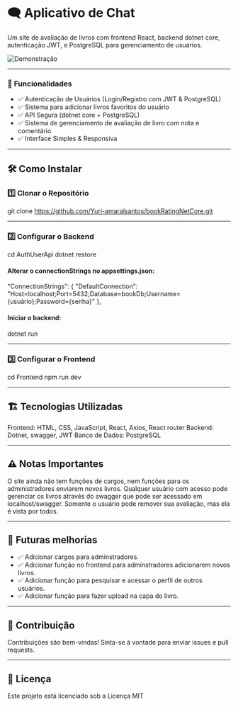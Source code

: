 # 🗨️ **Aplicativo de Chat**  

Um site de avaliação de livros com frontend React, backend dotnet core, autenticação JWT, e PostgreSQL para gerenciamento de usuários.  

![Demonstração](Animação.gif)

---

### 🚀 **Funcionalidades**  

- ✅ Autenticação de Usuários (Login/Registro com JWT & PostgreSQL)  
- ✅ Sistema para adicionar livros favoritos do usuário 
- ✅ API Segura (dotnet core + PostgreSQL)  
- ✅ Sistema de gerenciamento de avaliação de livro com nota e comentário
- ✅ Interface Simples & Responsiva  

---

## 🛠️ **Como Instalar**

### 1️⃣ **Clonar o Repositório**

git clone https://github.com/Yuri-amaralsantos/bookRatingNetCore.git

---

### 2️⃣ **Configurar o Backend**

cd AuthUserApi
dotnet restore

#### **Alterar o connectionStrings no appsettings.json:**

"ConnectionStrings": {
    "DefaultConnection": "Host=localhost;Port=5432;Database=bookDb;Username={usuário};Password={senha}"
},

#### **Iniciar o backend:**

dotnet run

---

### 3️⃣ **Configurar o Frontend**

cd Frontend
npm run dev

---

## 🏗️ **Tecnologias Utilizadas**

Frontend: HTML, CSS, JavaScript, React, Axios, React router
Backend: Dotnet, swagger, JWT
Banco de Dados: PostgreSQL

---

## ⚠️ **Notas Importantes**

O site ainda não tem funções de cargos, nem funções para os administradores enviarem novos livros. 
Qualquer usuário com acesso pode gerenciar os livros através do swagger que pode ser acessado em localhost/swagger.
Somente o usuário pode remover sua avaliação, mas ela é vista por todos.

---

## 🤝 **Futuras melhorias**

- ✅ Adicionar cargos para adminstradores.
- ✅ Adicionar função no frontend para adminstradores adicionarem novos livros.
- ✅ Adicionar função para pesquisar e acessar o perfil de outros usuários.
- ✅ Adicionar função para fazer upload na capa do livro.

---

## 🤝 **Contribuição**

Contribuições são bem-vindas! Sinta-se à vontade para enviar issues e pull requests.

---

## 📜 **Licença**

Este projeto está licenciado sob a Licença MIT
